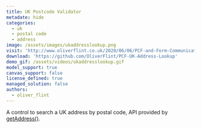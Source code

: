 ```yaml
---
title: UK Postcode Validator 
metadate: hide
categories:
  - uk
  - postal code
  - address
image: /assets/images/ukaddresslookup.png
visit: 'http://www.oliverflint.co.uk/2020/06/06/PCF-and-Form-Communication/'
download: 'https://github.com/OliverFlint/PCF-UK-Address-Lookup'
demo_gif: /assets/videos/ukaddresslookup.gif
model_support: true
canvas_support: false
license_defined: true
managed_solution: false
authors:
  - oliver_flint
---
```

A control to search a UK address by postal code, API provided by <a target="_blank" href="https://getaddress.io">getAddress()</a>.
